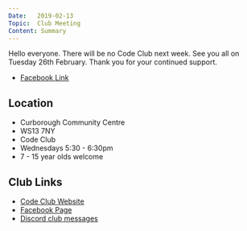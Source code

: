 ```yaml
---
Date:   2019-02-13
Topic:  Club Meeting
Content: Summary
---
```

Hello everyone.
There will be no Code Club next week. See you all on Tuesday 26th February. Thank you for your continued support.



* [Facebook Link](https://www.facebook.com/1481985248595237/posts/1912829772177447/)

## Location

* Curborough Community Centre
* WS13 7NY
* Code Club
* Wednesdays 5:30 - 6:30pm
* 7 - 15 year olds welcome

## Club Links

* [Code Club Website](https://lichfield-code-club.github.io/)
* [Facebook Page](https://www.facebook.com/LichfieldCoders)
* [Discord club messages](https://discord.gg/szz6xGK)
